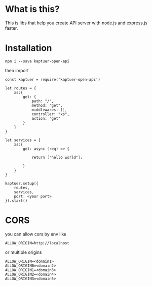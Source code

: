 # What is this?

This is libs that help you create API server with node.js and express.js faster.

# Installation

`npm i --save kaptuer-open-api`

then import

```
const kaptuer = require('kaptuer-open-api')

let routes = {
    xs:{
        get: {
            path: "/",
            method: "get",
            middlewares: [],
            controller: "xs",
            action: "get"
        }
    }
}

let services = {
    xs:{
        get: async (req) => {

            return ["hello world"];
            
        }
    }
}

kaptuer.setup({
    routes,
    services,
    port: <your port>
}).start()

```

# CORS

you can allow cors by env like
```
ALLOW_ORIGIN=http://localhost
```
or multiple origins

```
ALLOW_ORIGIN=<domain1>
ALLOW_ORIGIN0=<domain2>
ALLOW_ORIGIN1=<domain3>
ALLOW_ORIGIN2=<domain4>
ALLOW_ORIGIN3=<domain5>
```


